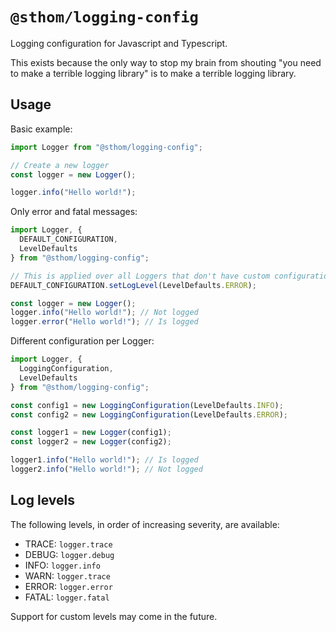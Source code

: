 # `@sthom/logging-config`

Logging configuration for Javascript and Typescript.

This exists because the only way to stop my brain from shouting "you need to make a terrible logging library" is to make a terrible logging library.

## Usage

Basic example:

```ts
import Logger from "@sthom/logging-config";

// Create a new logger
const logger = new Logger();

logger.info("Hello world!");
```

Only error and fatal messages:

```ts
import Logger, {
  DEFAULT_CONFIGURATION,
  LevelDefaults
} from "@sthom/logging-config";

// This is applied over all Loggers that don't have custom configuration given
DEFAULT_CONFIGURATION.setLogLevel(LevelDefaults.ERROR);

const logger = new Logger();
logger.info("Hello world!"); // Not logged
logger.error("Hello world!"); // Is logged
```

Different configuration per Logger:

```ts
import Logger, {
  LoggingConfiguration,
  LevelDefaults
} from "@sthom/logging-config";

const config1 = new LoggingConfiguration(LevelDefaults.INFO);
const config2 = new LoggingConfiguration(LevelDefaults.ERROR);

const logger1 = new Logger(config1);
const logger2 = new Logger(config2);

logger1.info("Hello world!"); // Is logged
logger2.info("Hello world!"); // Not logged
```

## Log levels

The following levels, in order of increasing severity, are available:

- TRACE: `logger.trace`
- DEBUG: `logger.debug`
- INFO: `logger.info`
- WARN: `logger.trace`
- ERROR: `logger.error`
- FATAL: `logger.fatal`

Support for custom levels may come in the future.
